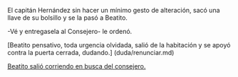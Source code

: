 El capitán Hernández sin hacer un mínimo gesto de alteración, sacó una llave de su bolsillo y se la pasó a Beatito.

-Vé y entregasela al Consejero- le ordenó.

[Beatito pensativo, toda urgencia olvidada, salió de la habitación y se apoyó contra la puerta cerrada, dudando.]
(duda/renunciar.md)

[Beatito salió corriendo en busca del consejero.](corre/consejero.md)